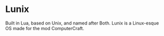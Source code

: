 Lunix
=====

Built in Lua, based on Unix, and named after Both.
Lunix is a Linux-esque OS made for the mod ComputerCraft.
